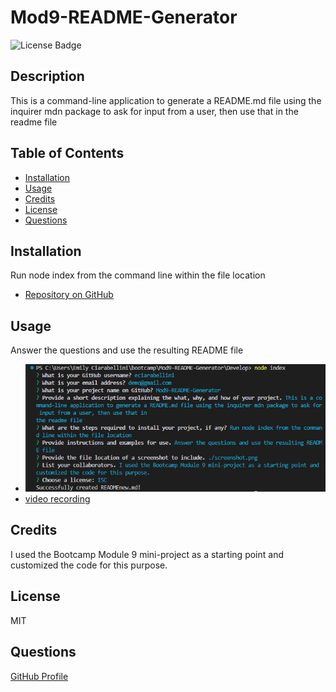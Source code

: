 # Mod9-README-Generator

![License Badge](https://badgen.net/static/license/MIT/blue)

## Description
This is a command-line application to generate a README.md file using the inquirer mdn package to ask for input from a user, then use that in the readme file

## Table of Contents
- [Installation](#installation)
- [Usage](#usage)
- [Credits](#credits)
- [License](#license)
- [Questions](#questions)


## Installation
Run node index from the command line within the file location
- [Repository on GitHub](https://github.com/eciarabellini/Mod9-README-Generator)

## Usage
Answer the questions and use the resulting README file
- ![screenshot](./screenshot.png)
- [video recording](https://drive.google.com/file/d/1NeDdqNG39CnTfWVGW5lV9ZlcZcxiVu6Q/view)

## Credits
I used the Bootcamp Module 9 mini-project as a starting point and customized the code for this purpose.

## License
MIT

## Questions
[GitHub Profile](https://github.com/eciarabellini)
